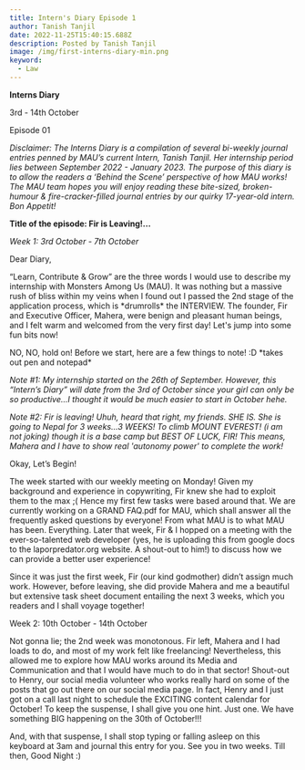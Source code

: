 ```yaml
---
title: Intern's Diary Episode 1
author: Tanish Tanjil
date: 2022-11-25T15:40:15.688Z
description: Posted by Tanish Tanjil
image: /img/first-interns-diary-min.png
keyword:
  - Law
---
```

**Interns Diary** 

3rd - 14th October

Episode 01

*Disclaimer: The Interns Diary is a compilation of several bi-weekly journal entries penned by MAU’s current Intern, Tanish Tanjil. Her internship period lies between September 2022 - January 2023. The purpose of this diary is to allow the readers a ‘Behind the Scene’ perspective of how MAU works! The MAU team hopes you will enjoy reading these bite-sized, broken-humour & fire-cracker-filled journal entries by our quirky 17-year-old intern. Bon Appetit!* 

**Title of the episode: Fir is Leaving!...**

*Week 1: 3rd October - 7th October*

Dear Diary, 

“Learn, Contribute & Grow” are the three words I would use to describe my internship with Monsters Among Us (MAU). It was nothing but a massive rush of bliss within my veins when I found out I passed the 2nd stage of the application process, which is \*drumrolls\* the INTERVIEW. The founder, Fir and Executive Officer, Mahera, were benign and pleasant human beings, and I felt warm and welcomed from the very first day! Let's jump into some fun bits now!

NO, NO, hold on! Before we start, here are a few things to note! :D \*takes out pen and notepad\*

*Note #1: My internship started on the 26th of September. However, this “Intern’s Diary” will date from the 3rd of October since your girl can only be so productive…I thought it would be much easier to start in October hehe.*

*Note #2: Fir is leaving! Uhuh, heard that right, my friends. SHE IS. She is going to Nepal for 3 weeks...3 WEEKS! To climb MOUNT EVEREST! (i am not joking) though it is a base camp but BEST OF LUCK, FIR! This means, Mahera and I have to show real 'autonomy power' to complete the work!*

Okay, Let’s Begin!

The week started with our weekly meeting on Monday! Given my background and experience in copywriting, Fir knew she had to exploit them to the max ;( Hence my first few tasks were based around that. We are currently working on a GRAND FAQ.pdf for MAU, which shall answer all the frequently asked questions by everyone! From what MAU is to what MAU has been. Everything. Later that week, Fir & I hopped on a meeting with the ever-so-talented web developer (yes, he is uploading this from google docs to the laporpredator.org website. A shout-out to him!) to discuss how we can provide a better user experience!

Since it was just the first week, Fir (our kind godmother) didn’t assign much work. However, before leaving, she did provide Mahera and me a beautiful but extensive task sheet document entailing the next 3 weeks, which you readers and I shall voyage together!

Week 2: 10th October - 14th October

Not gonna lie; the 2nd week was monotonous. Fir left, Mahera and I had loads to do, and most of my work felt like freelancing! Nevertheless, this allowed me to explore how MAU works around its Media and Communication and that I would have much to do in that sector! Shout-out to Henry, our social media volunteer who works really hard on some of the posts that go out there on our social media page. In fact, Henry and I just got on a call last night to schedule the EXCITING content calendar for October! To keep the suspense, I shall give you one hint. Just one. We have something BIG happening on the 30th of October!!! 

And, with that suspense, I shall stop typing or falling asleep on this keyboard at 3am and journal this entry for you. See you in two weeks. Till then, Good Night :)